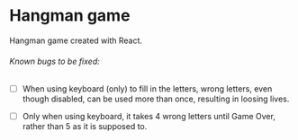 # Hangman game

Hangman game created with React.

###### Known bugs to be fixed: 
- [ ] When using keyboard (only) to fill in the letters, wrong letters, even though disabled, can be used more than once, resulting in loosing lives.
- [ ] Only when using keyboard, it takes 4 wrong letters until Game Over, rather than 5 as it is supposed to. 

